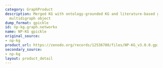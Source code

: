 ```yaml
---
category: GraphProduct
description: Merged KG with ontology-grounded KG and literature-based graph as NetworkX
  multidigraph object
dump_format: gpickle
id: np-kg.graph.networkx
name: NP-KG gpickle
original_source:
- np-kg
product_url: https://zenodo.org/records/12536780/files/NP-KG_v3.0.0.gpickle?download=1
secondary_source:
- np-kg
layout: product_detail
---
```

